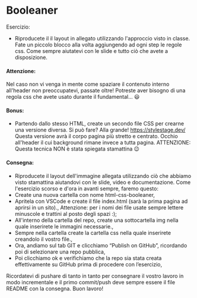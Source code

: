Booleaner
===
Esercizio:
- Riproducete il il layout in allegato utilizzando l'approccio visto in classe.
Fate un piccolo blocco alla volta aggiungendo ad ogni step le regole css.
Come sempre aiutatevi con le slide e tutto ciò che avete a disposizione.

#### Attenzione:
 Nel caso non vi venga in mente come spaziare il contenuto interno all'header non preoccupatevi, passate oltre! Potreste aver bisogno di una regola css che avete usato durante il fundamental... 😃

#### Bonus:
- Partendo dallo stesso HTML, create un secondo file CSS per crearne una versione diversa.
Si può fare? Alla grande! https://stylestage.dev/
Questa versione avrà il corpo pagina più stretto e centrato. Occhio all'header il cui background rimane invece a tutta pagina.
ATTENZIONE: Questa tecnica NON è stata spiegata stamattina 😉 

#### Consegna:
- Riproducete il layout dell'immagine allegata utilizzando ciò che abbiamo visto stamattina aiutandovi con le slide, video e documentazione.
Come l'esercizio scorso e d'ora in avanti sempre, faremo questo:
- Create una nuova cartella con nome html-css-booleaner,
- Apritela con VSCode e create il file index.html (sarà la prima pagina ad aprirsi in un sito).,
Attenzione: per i nomi dei file usate sempre lettere minuscole e trattini al posto degli spazi :);
- All'interno della cartella del repo, create una sottocartella img nella quale inserirete le immagini necessarie.,
- Sempre nella cartella create la cartella css nella quale inserirete creandolo il vostro file.,
- Ora, andiamo sul tab GIT e clicchiamo “Publish on GitHub”, ricordando poi di selezionare una repo pubblica,
- Poi clicchiamo ok e verifichiamo che la repo sia stata creata effettivamente su GitHub prima di procedere con l’esercizio,

Ricordatevi di pushare di tanto in tanto per consegnare il vostro lavoro in modo incrementale e il primo commit/push deve sempre essere il file README con la consegna.
Buon lavoro!

